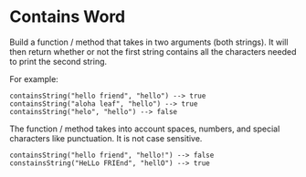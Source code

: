 # Contains Word

Build a function / method that takes in two arguments (both strings). It will then return whether or not the first string contains all the characters needed to print the second string.

For example:

```
containsString("hello friend", "hello") --> true
containsString("aloha leaf", "hello") --> true
containsString("helo", "hello") --> false
```

The function / method takes into account spaces, numbers, and special characters like punctuation. It is not case sensitive.

```
containsString("hello friend", "hello!") --> false
constainsString("HeLLo FRIEnd", "hellO") --> true
```
